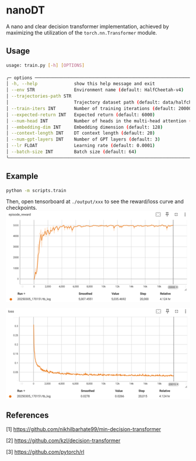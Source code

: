 # nanoDT
A nano and clear decision transformer implementation, achieved by maximizing the utilization of the `torch.nn.Transformer` module.

## Usage
```bash
usage: train.py [-h] [OPTIONS]

╭─ options ─────────────────────────────────────────────────────────────────────────────╮
│ -h, --help              show this help message and exit                               │
│ --env STR               Environment name (default: HalfCheetah-v4)                    │
│ --trajectories-path STR                                                               │
│                         Trajectory dataset path (default: data/halfcheetah-medium-v2) │
│ --train-iters INT       Number of training iterations (default: 20000)                │
│ --expected-return INT   Expected return (default: 6000)                               │
│ --num-head INT          Number of heads in the multi-head attention (default: 4)      │
│ --embedding-dim INT     Embedding dimension (default: 128)                            │
│ --context-length INT    DT context length (default: 20)                               │
│ --num-gpt-layers INT    Number of GPT layers (default: 3)                             │
│ --lr FLOAT              Learning rate (default: 0.0001)                               │
│ --batch-size INT        Batch size (default: 64)                                      │
╰───────────────────────────────────────────────────────────────────────────────────────╯
```

## Example

```bash
python -m scripts.train
```
Then, open tensorboard at `./output/xxx` to see the reward/loss curve and checkpoints.
![reward](assets/reward.png)

![loss](assets/loss.png)

## References
[1] https://github.com/nikhilbarhate99/min-decision-transformer

[2] https://github.com/kzl/decision-transformer

[3] https://github.com/pytorch/rl
